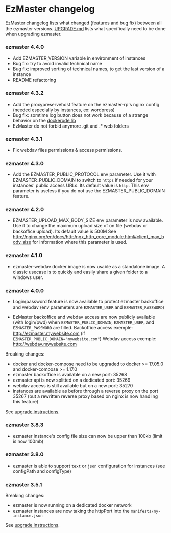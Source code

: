 # EzMaster changelog

EzMaster changelog lists what changed (features and bug fix) between all the ezmaster versions. [UPGRADE.md](UPGRADE.md) lists what specifically need to be done when upgrading ezmaster. 

### ezmaster 4.4.0

- Add EZMASTER_VERSION variable in environment of instances
- Bug fix: try to avoid invalid technical name
- Bug fix: improved sorting of technical names, to get the last version of a instance
- README refactoring

### ezmaster 4.3.2

- Add the proxypreservehost feature on the ezmaster-rp's nginx config (needed especially by instances, ex: wordpress)
- Bug fix: somtime log button does not work because of a strange behavior on the [dockerode lib](https://github.com/apocas/dockerode/issues/456)
- EzMaster do not forbid anymore .git and .* web folders

### ezmaster 4.3.1

- Fix webdav files permissions & access permissions.

### ezmaster 4.3.0

- Add the EZMASTER_PUBLIC_PROTOCOL env parameter. Use it with EZMASTER_PUBLIC_DOMAIN to switch to ``https`` if needed for your instances' public access URLs. Its default value is ``http``. This env parameter is useless if you do not use the EZMASTER_PUBLIC_DOMAIN feature.

### ezmaster 4.2.0

- EZMASTER_UPLOAD_MAX_BODY_SIZE env parameter is now available. Use it to change the maximum upload size of on file (webdav or backoffice upload). Its default value is 500M
  See http://nginx.org/en/docs/http/ngx_http_core_module.html#client_max_body_size for information where this parameter is used.

### ezmaster 4.1.0

- ezmaster-webdav docker image is now usable as a standalone image. A classic usecase is to quickly and easily share a given folder to a windows user.

### ezmaster 4.0.0

* Login/password feature is now available to protect ezmaster backoffice and webdav (env parameters are ``EZMASTER_USER`` and ``EZMASTER_PASSWORD``)

* EzMaster backoffice and webdav access are now publicly available (with login/pwd) when ``EZMASTER_PUBLIC_DOMAIN``, ``EZMASTER_USER``, and ``EZMASTER_PASSWORD`` are filled.
  Backoffice access exemple: http://ezmaster.mywebsite.com (if ``EZMASTER_PUBLIC_DOMAIN="mywebsite.com"``)
  Webdav access exemple: http://webdav.mywebsite.com

Breaking changes:

* docker and docker-compose need to be upgraded to docker >= 17.05.0 and docker-compose >= 1.17.0
* ezmaster backoffice is available on a new port: 35268
* ezmaster  api is now splitted on a dedicated port: 35269
* webdav access is still available but on a new port: 35270
* instances are available as before through a reverse proxy on the port 35267
  (but a rewritten reverse proxy based on nginx is now handling this feature)

See [upgrade instructions](UPGRADE.md).

### ezmaster 3.8.3

- ezmaster instance's config file size can now be upper than 100kb (limit is now 100mb)

### ezmaster 3.8.0

- ezmaster is able to support `text` or `json` configuration for instances (see configPath and configType)

### ezmaster 3.5.1

Breaking changes:

* ezmaster is now running on a dedicated docker network 
* ezmaster instances are now taking the httpPort into the ``manifests/my-instance.json``

See [upgrade instructions](UPGRADE.md).
